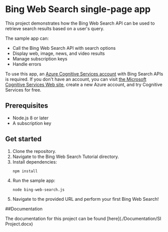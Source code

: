 # Bing Web Search single-page app

This project demonstrates how the Bing Web Search API can be used to retrieve search results based on a user's query. 

The sample app can:

* Call the Bing Web Search API with search options
* Display web, image, news, and video results
* Manage subscription keys
* Handle errors

To use this app, an [Azure Cognitive Services account](https://docs.microsoft.com/azure/cognitive-services/cognitive-services-apis-create-account) with Bing Search APIs is required. If you don't have an account, you can visit [the Microsoft Cognitive Services Web site](https://azure.microsoft.com/free/cognitive-services/), create a new Azure account, and try Cognitive Services for free.

## Prerequisites

* Node.js 8 or later
* A subscription key

## Get started  

1. Clone the repository.
2. Navigate to the Bing Web Search Tutorial directory.
3. Install dependencies:
   ```
   npm install
   ```
4. Run the sample app:
   ```
   node bing-web-search.js
   ```
5. Navigate to the provided URL and perform your first Bing Web Search!

##Documentation

The documentation for this project can be found [here](./Documentation/SI Project.docx)

